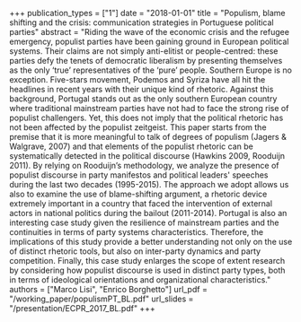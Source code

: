 +++
publication_types = ["1"]
date = "2018-01-01"
title = "Populism, blame shifting and the crisis: communication strategies in Portuguese political parties"
abstract = "Riding the wave of the economic crisis and the refugee emergency, populist parties have been gaining ground in European political systems. Their claims are not simply anti-elitist or people-centred: these parties defy the tenets of democratic liberalism by presenting themselves as the only ‘true’ representatives of the ‘pure’ people. Southern Europe is no exception. Five-stars movement, Podemos and Syriza have all hit the headlines in recent years with their unique kind of rhetoric. Against this background, Portugal stands out as the only southern European country where traditional mainstream parties have not had to face the strong rise of populist challengers. Yet, this does not imply that the political rhetoric has not been affected by the populist zeitgeist. This paper starts from the premise that it is more meaningful to talk of degrees of populism (Jagers & Walgrave, 2007) and that elements of the populist rhetoric can be systematically detected in the political discourse (Hawkins 2009, Rooduijn 2011). By relying on Rooduijn’s methodology, we analyze the presence of populist discourse in party manifestos and political leaders' speeches during the last two decades (1995-2015). The approach we adopt allows us also to examine the use of blame-shifting argument, a rhetoric device extremely important in a country that faced the intervention of external actors in national politics during the bailout (2011-2014). Portugal is also an interesting case study given the resilience of mainstream parties and the continuities in terms of party systems characteristics. Therefore, the implications of this study provide a better understanding not only on the use of distinct rhetoric tools, but also on inter-party dynamics and party competition. Finally, this case study enlarges the scope of extent research by considering how populist discourse is used in distinct party types, both in terms of ideological orientations and organizational characteristics."
authors = ["Marco Lisi", "Enrico Borghetto"]
url_pdf = "/working_paper/populismPT_BL.pdf"
url_slides = "/presentation/ECPR_2017_BL.pdf"
+++
